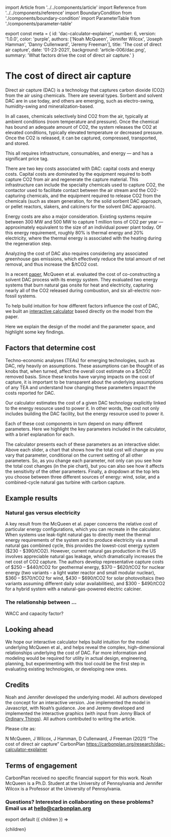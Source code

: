 import Article from '../../components/article'
import Reference from '../../components/reference'
import BoundaryCondition from './components/boundary-condition'
import ParameterTable from './components/parameter-table'

export const meta = {
  id: 'dac-calculator-explainer',
  number: 6,
  version: '1.0.0',
  color: 'purple',
  authors: ['Noah McQueen', 'Jennifer Wilcox', 'Joseph Hamman', 'Danny Cullenward', 'Jeremy Freeman'],
  title: 'The cost of direct air capture',
  date: '01-23-2021',
  background: 'article-006/dac.png',
  summary:
    'What factors drive the cost of direct air capture.'
}

# The cost of direct air capture

Direct air capture (DAC) is a technology that captures carbon dioxide (CO2) from the air using chemicals. There are several types. Sorbent and solvent DAC are in use today, and others are emerging, such as electro-swing, humidity-swing and mineralization-based. 

In all cases, chemicals selectively bind CO2 from the air, typically at ambient conditions (room temperature and pressure). Once the chemical has bound an adequate amount of CO2, the system releases the CO2 at elevated conditions, typically elevated temperature or decreased pressure. Once the CO2 is released, it can be captured, compressed, transported, and stored. 

This all requires infrastructure, consumables, and energy — and has a significant price tag.

There are two key costs associated with DAC: capital costs and energy costs. Capital costs are dominated by the equipment required to both capture CO2 from air and regenerate the capture material. This infrastructure can include the specialty chemicals used to capture CO2, the contactor used to facilitate contact between the air stream and the CO2-capturing chemicals, and the equipment required to release CO2 from the chemicals (such as steam generation, for the solid sorbent DAC approach, or pellet reactors, slakers, and calciners for the solvent DAC approach).

Energy costs are also a major consideration. Existing systems require between 300 MW and 500 MW to capture 1 million tons of CO2 per year — approximately equivalent to the size of an individual power plant today. Of this energy requirement, roughly 80% is thermal energy and 20% electricity, where the thermal energy is associated with the heating during the regeneration step. 

Analyzing the cost of DAC also requires considering any associated greenhouse gas emissions, which effectively reduce the total amount of net removal, and thus increase the $/tCO2 cost. 

In a recent [paper](https://www.frontiersin.org/articles/10.3389/fclim.2020.618644/abstract), McQueen et al. evaluated the cost of co-constructing a solvent DAC process with its energy system. They evaluated two energy systems that burn natural gas onsite for heat and electricity, capturing nearly all of the CO2 released during combustion, and six all-electric non-fossil systems.

To help build intuition for how different factors influence the cost of DAC, we built an [interactive calculator](https://carbonplan.org/research/dac-calculator) based directly on the model from the paper.

Here we explain the design of the model and the parameter space, and highlight some key findings.

## Factors that determine cost

Techno-economic analyses (TEAs) for emerging technologies, such as DAC, rely heavily on assumptions. These assumptions can be thought of as knobs that, when turned, affect the overall cost estimate on a $/tCO2 removed basis. Since these knobs have varying impacts on the cost of capture, it is important to be transparent about the underlying assumptions of any TEA and understand how changing these parameters impact the costs reported for DAC. 

Our calculator estimates the cost of a given DAC technology explicitly linked to the energy resource used to power it. In other words, the cost not only includes building the DAC facility, but the energy resource used to power it.

<BoundaryCondition/>

Each of these cost components in turn depend on many different parameters. Here we highlight the key parameters included in the calculator, with a brief explanation for each.

<ParameterTable/>

The calculator presents each of these parameters as an interactive slider. Above each slider, a chart that shows how the total cost will change as you vary that parameter, conditional on the current setting of all other parameters. So, as you change each parameter, not only can you see how the total cost changes (in the pie chart), but you can also see how it affects the sensitivity of the other parameters. Finally, a dropdown at the top lets you choose between three different sources of energy: wind, solar, and a combined-cycle natural gas turbine with carbon capture.

## Example results

### Natural gas versus electricity

A key result from the McQueen et al. paper concerns the relative cost of particular energy configurations, which you can recreate in the calculator.
When systems use leak-tight natural gas to directly meet the thermal energy requirements of the system and to produce electricity via a small natural gas combined cycle, this provides the lowest-cost energy system ($230 - $390/tCO2). However, current natural gas production in the US involves appreciable natural gas leakage, which dramatically increases the net cost of CO2 capture. The authors develop representative capture costs of $250 – $440/tCO2 for geothermal energy, $370 – $620/tCO2 for nuclear energy (two variants - a light water reactor and small modular nuclear), $360 – $570/tCO2 for wind, $430 – $690/tCO2 for solar photovoltaics (two variants assuming different daily solar availabilities), and $300 - $490/tCO2 for a hybrid system with a natural-gas-powered electric calciner.

### The relationship between ...

WACC and capacity factor?

## Looking ahead

We hope our interactive calculator helps build intuition for the model underlying McQueen et al., and helps reveal the complex, high-dimensional relationships underlying the cost of DAC. Far more information and modeling would be required for utility in actual design, engineering, planning, but experimenting with this tool could be the first step in evaluating existing technologies, or developing new ones.

<SectionBreak />

## Credits

Noah and Jennifer developed the underlying model. All authors developed the concept for an interactive version. Joe implemented the model in Javascript, with Noah’s guidance. Joe and Jeremy developed and implemented the interactive graphics (with input from Jonny Black of [Ordinary Things](https://ot.studio)). All authors contributed to writing the article.

Please cite as:

N McQueen, J Wilcox, J Hamman, D Cullenward, J Freeman (2021) “The cost of direct air capture” CarbonPlan https://carbonplan.org/research/dac-calculator-explainer

## Terms of engagement

CarbonPlan received no specific financial support for this work. Noah McQueen is a Ph.D. Student at the University of Pennsylvania and Jennifer Wilcox is a Professor at the University of Pennsylvania.

### Questions? Interested in collaborating on these problems? Email us at [hello@carbonplan.org](mailto:hello@carbonplan.org)

export default ({ children }) => <Article meta={meta}>{children}</Article>

